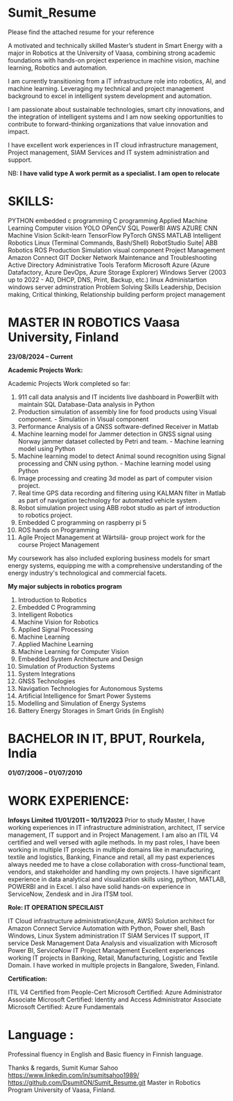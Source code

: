 # Sumit_Resume
Please find the attached resume for your reference
 
A motivated and technically skilled Master’s student in Smart Energy with a major in Robotics at the University of Vaasa, combining strong academic foundations with hands-on project experience in machine vision, machine learning, Robotics and automation.

I am currently transitioning from a IT infrastructure role into robotics, AI, and machine learning. Leveraging my technical and project management background to excel in intelligent system development and automation.

I am passionate about sustainable technologies, smart city innovations, and the integration of intelligent systems and I am now seeking opportunities to contribute to forward-thinking organizations that value innovation and impact.

I have excellent work experiences in IT cloud infrastructure management, Project management, SIAM Services and IT system administration and support.

NB: 
**I have valid type A work permit as a specialist.**
**I am open to relocate**

# SKILLS:
PYTHON embedded c programming C programming Applied Machine Learning Computer vision YOLO OPenCV SQL PowerBI AWS AZURE CNN Machine Vision Scikit-learn TensorFlow PyTorch GNSS MATLAB Intelligent Robotics Linux (Terminal Commands, Bash/Shell) RobotStudio Suite| ABB Robotics ROS Production Simulation visual component Project Management Amazon Connect GIT Docker Network Maintenance and
Troubleshooting Active Directory Administrative Tools Teraform Microsoft Azure (Azure Datafactory, Azure DevOps, Azure Storage Explorer) Windows Server (2003 up to 2022 - AD, DHCP, DNS, Print, Backup, etc.) linux Administartion windows server adminstration Problem Solving Skills Leadership, Decision making, Critical thinking, Relationship building perform project management

# MASTER IN ROBOTICS Vaasa University, Finland
**23/08/2024 – Current**

**Academic Projects Work:**

Academic Projects Work completed so far:
1. 911 call data analysis and IT incidents live dashboard in PowerBilt with maintain SQL Database-Data analysis in Python
2. Production simulation of assembly line for food products using Visual component. - Simulation in Visual component
3. Performance Analysis of a GNSS software-defined Receiver in Matlab
4. Machine learning model for Jammer detection in GNSS signal using Norway jammer dataset collected by Petri and team. - Machine learning model using Python
5. Machine learning model to detect Animal sound recognition using Signal processing and CNN using python. - Machine learning model using Python
6. Image processing and creating 3d model as part of computer vision project.
7. Real time GPS data recording and filtering using KALMAN filter in Matlab as part of navigation technology for automated vehicle system .
8. Robot simulation project using ABB robot studio as part of introduction to robotics project.
9. Embedded C programming on raspberry pi 5
10. ROS hands on Programming
11. Agile Project Management at Wärtsilä- group project work for the course Project Management

My coursework has also included exploring business models for smart energy systems, equipping me with a comprehensive understanding of the energy industry's technological and commercial facets.

**My major subjects in robotics program**
1. Introduction to Robotics      
2. Embedded C Programming  
3. Intelligent Robotics
4. Machine Vision for Robotics
5. Applied Signal Processing     
6. Machine Learning
7. Applied Machine Learning
8. Machine Learning for Computer Vision
9. Embedded System Architecture and Design   
10. Simulation of Production Systems    
11. System Integrations
12. GNSS Technologies
13. Navigation Technologies for Autonomous Systems  
14. Artificial Intelligence for Smart Power Systems 
15. Modelling and Simulation of Energy Systems 
16. Battery Energy Storages in Smart Grids (in English)

# BACHELOR IN IT, BPUT, Rourkela, India 
**01/07/2006 – 01/07/2010**

# WORK EXPERIENCE: 
**Infosys Limited**
**11/01/2011 – 10/11/2023** 
Prior to study Master, I have working experiences in IT infrastructure administration, architect, IT service management, IT support and in Project Management. I am also an ITIL V4 certified and well versed with agile methods.
In my past roles, I have been working in multiple IT projects in multiple domains like in manufacturing, textile and logistics, Banking, Finance and retail, all my past experiences always needed me to have a close collaboration with cross-functional team, vendors, and stakeholder and handling my own projects. I have significant experience in data analytical and visualization skills using, python, MATLAB, POWERBI and in Excel. I also have solid hands-on experience in ServiceNow, Zendesk and in Jira ITSM tool.

**Role: IT OPERATION SPECILAIST**



IT Cloud infrastructure administration(Azure, AWS)
Solution architect for Amazon Connect Service
Automation with Python, Power shell, Bash
Windows, Linux System administration
IT SIAM Services
IT support, IT service Desk Management
Data Analysis and visualization with Microsoft Power BI, ServiceNow
IT Project Management
Excellent experiences working IT projects in Banking, Retail, Manufacturing, Logistic and Textile Domain.
I have worked in multiple projects in Bangalore, Sweden, Finland.

**Certification:**

ITIL V4 Certified from People-Cert
Microsoft Certified: Azure Administrator Associate
Microsoft Certified: Identity and Access Administrator Associate
Microsoft Certified: Azure Fundamentals
 
# Language :
Professinal fluency in English and Basic fluency in Finnish language.

Thanks & regards,
Sumit Kumar Sahoo
https://www.linkedin.com/in/sumitsahoo1989/
https://github.com/DsumitON/Sumit_Resume.git
Master in Robotics Program
University of Vaasa, Finland.


